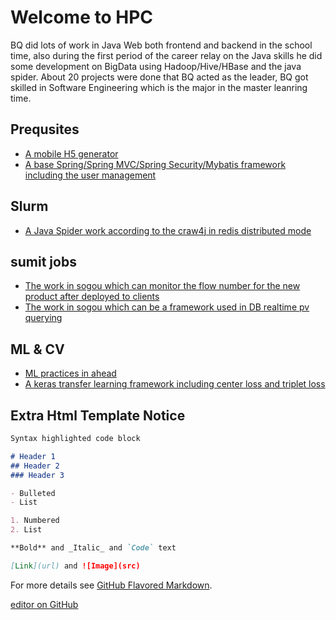# Welcome to HPC

BQ did lots of work in Java Web both frontend and backend in the school time, also during the first period of the career relay on the Java skills he did some development on BigData using Hadoop/Hive/HBase and the java spider. About 20 projects were done that BQ acted as the leader, BQ got skilled in Software Engineering which is the major in the master leanring time.

## Prequsites
- [A mobile H5 generator](https://github.com/hequn/BeaconMobile) 
- [A base Spring/Spring MVC/Spring Security/Mybatis framework including the user management](https://github.com/hequn/CTBRI_BeaconAccount) 

## Slurm
- [A Java Spider work according to the craw4j in redis distributed mode](https://github.com/hequn/CTSpider)

## sumit jobs
- [The work in sogou which can monitor the flow number for the new product after deployed to clients](https://github.com/hequn/common-realtime-flow-framework/tree/hequn)
- [The work in sogou which can be a framework used in DB realtime pv querying](https://github.com/hequn/common-realtime-pv-analysis)

## ML & CV
- [ML practices in ahead](https://github.com/hequn/MLLearning) 
- [A keras transfer learning framework including center loss and triplet loss](https://github.com/hequn/keras-transfer-learning) 

## Extra Html Template Notice 
```markdown
Syntax highlighted code block

# Header 1
## Header 2
### Header 3

- Bulleted
- List

1. Numbered
2. List

**Bold** and _Italic_ and `Code` text

[Link](url) and ![Image](src)
```

For more details see [GitHub Flavored Markdown](https://guides.github.com/features/mastering-markdown/).

[editor on GitHub](https://github.com/hequn/hequn.github.io/edit/master/index.md)
